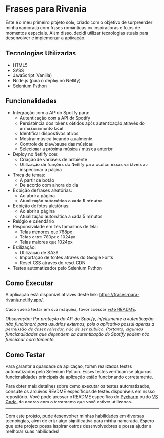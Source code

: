# Frases para Rivania

Este é o meu primeiro projeto solo, criado com o objetivo de surpreender minha namorada com frases românticas ou inspiradoras e fotos de momentos especiais. Além disso, decidi utilizar tecnologias atuais para desenvolver e implementar a aplicação.

## Tecnologias Utilizadas

- HTML5
- SASS
- JavaScript (Vanilla)
- Node.js (para o deploy no Netlify)
- Selenium Python

## Funcionalidades

- Integração com a API do Spotify para:
  - Autenticação com a API do Spotify
  - Persistência dos tokens obtidos após autenticação através do armazenamento local
  - Identificar dispositivos ativos
  - Mostrar música tocando atualmente
  - Controle de play/pause das músicas
  - Selecionar a próxima música / música anterior
- Deploy no Netlify com:
  - Criação de variáveis de ambiente
  - Utilização de funções do Netlify para ocultar essas variáveis ao inspecionar a página
- Troca de temas:
  - A partir de botão
  - De acordo com a hora do dia
- Exibição de frases aleatórias:
  - Ao abrir a página
  - Atualização automática a cada 5 minutos
- Exibição de fotos aleatórias:
  - Ao abrir a página
  - Atualização automática a cada 5 minutos
- Relógio e calendário
- Responsividade em três tamanhos de tela:
  - Telas menores que 768px
  - Telas entre 769px e 1024px
  - Telas maiores que 1024px
- Estilização:
  - Utilização de SASS
  - Importação de fontes através do Google Fonts
  - Reset CSS através do reset CDN
- Testes automatizados pelo Selenium Python

## Como Executar

A aplicação está disponível através deste link: https://frases-para-rivania.netlify.app/.

Caso queira testar em sua máquina, favor acessar [este README](./README(rodarLocalmente).md).

*Observação: Por proteção da API do Spotify, infelizmente a autenticação não funcionará para usuários externos, pois o aplicativo possui apenas a permissão de desenvolvedor, não de ser público. Portanto, algumas funcionalidades que dependem da autenticação do Spotify podem não funcionar corretamente.*

## Como Testar

Para garantir a qualidade da aplicação, foram realizados testes automatizados pelo Selenium Python. Esses testes verificam se algumas funcionalidades principais da aplicação estão funcionando corretamente.

Para obter mais detalhes sobre como executar os testes automatizados, consulte os arquivos README específicos de testes disponíveis em nosso repositório. Você pode acessar o README específico do [Pycharm](./src/tests/README(Pycharm).md) ou do [VS Code](./src/tests/README(VSCode).md), de acordo com a ferramenta que você estiver utilizando.

------

Com este projeto, pude desenvolver minhas habilidades em diversas tecnologias, além de criar algo significativo para minha namorada. Espero que este projeto possa inspirar outros desenvolvedores e possa ajudar a melhorar suas habilidades!
